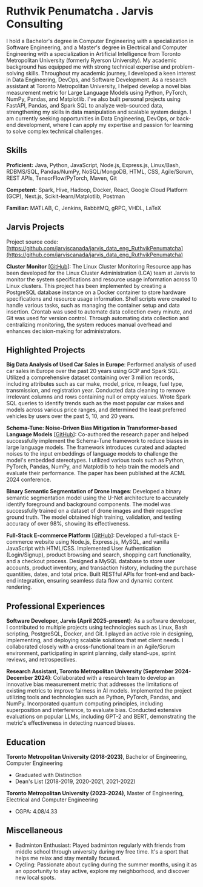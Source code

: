 # Ruthvik Penumatcha . Jarvis Consulting

I hold a Bachelor's degree in Computer Engineering with a specialization in Software Engineering, and a Master's degree in Electrical and Computer Engineering with a specialization in Artificial Intelligence from Toronto Metropolitan University (formerly Ryerson University). My academic background has equipped me with strong technical expertise and problem-solving skills. Throughout my academic journey, I developed a keen interest in Data Engineering, DevOps, and Software Development. As a research assistant at Toronto Metropolitan University, I helped develop a novel bias measurement metric for Large Language Models using Python, PyTorch, NumPy, Pandas, and Matplotlib. I've also built personal projects using FastAPI, Pandas, and Spark SQL to analyze web-sourced data, strengthening my skills in data manipulation and scalable system design. I am currently seeking opportunities in Data Engineering, DevOps, or back-end development, where I can apply my expertise and passion for learning to solve complex technical challenges.

## Skills

**Proficient:** Java, Python, JavaScript, Node.js, Express.js, Linux/Bash, RDBMS/SQL, Pandas/NumPy, NoSQL/MongoDB, HTML, CSS, Agile/Scrum, REST APIs, TensorFlow/PyTorch, Maven, Git

**Competent:** Spark, Hive, Hadoop, Docker, React, Google Cloud Platform (GCP), Next.js, Scikit-learn/Matplotlib, Postman

**Familiar:** MATLAB, C, Jenkins, RabbitMQ, gRPC, VHDL, LaTeX

## Jarvis Projects

Project source code: [https://github.com/jarviscanada/jarvis_data_eng_RuthvikPenumatcha](https://github.com/jarviscanada/jarvis_data_eng_RuthvikPenumatcha)


**Cluster Monitor** [[GitHub](https://github.com/jarviscanada/jarvis_data_eng_RuthvikPenumatcha/tree/master/linux_sql)]: The Linux Cluster Monitoring Resource app has been developed for the Linux Cluster Administration (LCA) team at Jarvis to monitor the system specifications and resource usage information across 10 Linux clusters. This project has been implemented by creating a PostgreSQL database instance on a Docker container to store hardware specifications and resource usage information. Shell scripts were created to handle various tasks, such as managing the container setup and data insertion. Crontab was used to automate data collection every minute, and Git was used for version control. Through automating data collection and centralizing monitoring, the system reduces manual overhead and enhances decision-making for administrators.


## Highlighted Projects
**Big Data Analysis of Used Car Sales in Europe**: Performed analysis of used car sales in Europe over the past 20 years using GCP and Spark SQL. Utilized a comprehensive dataset containing over 3 million records, including attributes such as car make, model, price, mileage, fuel type, transmission, and registration year. Conducted data cleaning to remove irrelevant columns and rows containing null or empty values. Wrote Spark SQL queries to identify trends such as the most popular car makes and models across various price ranges, and determined the least preferred vehicles by users over the past 5, 10, and 20 years.

**Schema-Tune: Noise-Driven Bias Mitigation in Transformer-based Language Models** [[GitHub](https://github.com/omidoos/Schema-Tune)]: Co-authored the research paper and helped successfully implement the Schema-Tune framework to reduce biases in large language models. The framework introduces curated and adapted noises to the input embeddings of language models to challenge the model's embedded stereotypes. I utilized various tools such as Python, PyTorch, Pandas, NumPy, and Matplotlib to help train the models and evaluate their performance. The paper has been published at the ACML 2024 conference.

**Binary Semantic Segmentation of Drone Images**: Developed a binary semantic segmentation model using the U-Net architecture to accurately identify foreground and background components. The model was successfully trained on a dataset of drone images and their respective ground truth. The model obtained high training, validation, and testing accuracy of over 98%, showing its effectiveness.

**Full-Stack E-commerce Platform** [[GitHub](https://github.com/77ruthvik/EcommerceWebsite)]: Developed a full-stack E-commerce website using Node.js, Express.js, MySQL, and vanilla JavaScript with HTML/CSS. Implemented User Authentication (Login/Signup), product browsing and search, shopping cart functionality, and a checkout process. Designed a MySQL database to store user accounts, product inventory, and transaction history, including the purchase quantities, dates, and total price. Built RESTful APIs for front-end and back-end integration, ensuring seamless data flow and dynamic content rendering.


## Professional Experiences

**Software Developer, Jarvis (April 2025-present)**: As a software developer, I contributed to multiple projects using technologies such as Linux, Bash scripting, PostgreSQL, Docker, and Git. I played an active role in designing, implementing, and deploying scalable solutions that met client needs. I collaborated closely with a cross-functional team in an Agile/Scrum environment, participating in sprint planning, daily stand-ups, sprint reviews, and retrospectives.

**Research Assistant, Toronto Metropolitan University (September 2024-December 2024)**: Collaborated with a research team to develop an innovative bias measurement metric that addresses the limitations of existing metrics to improve fairness in AI models. Implemented the project utilizing tools and technologies such as Python, PyTorch, Pandas, and NumPy. Incorporated quantum computing principles, including superposition and interference, to evaluate bias. Conducted extensive evaluations on popular LLMs, including GPT-2 and BERT, demonstrating the metric's effectiveness in detecting nuanced biases.


## Education
**Toronto Metropolitan University (2018-2023)**, Bachelor of Engineering, Computer Engineering
- Graduated with Distinction
- Dean's List (2018-2019, 2020-2021, 2021-2022)

**Toronto Metropolitan University (2023-2024)**, Master of Engineering, Electrical and Computer Engineering
- CGPA: 4.08/4.33


## Miscellaneous
- Badminton Enthusiast: Played badminton regularly with friends from middle school through university during my free time. It's a sport that helps me relax and stay mentally focused.
- Cycling: Passionate about cycling during the summer months, using it as an opportunity to stay active, explore my neighborhood, and discover new local spots.